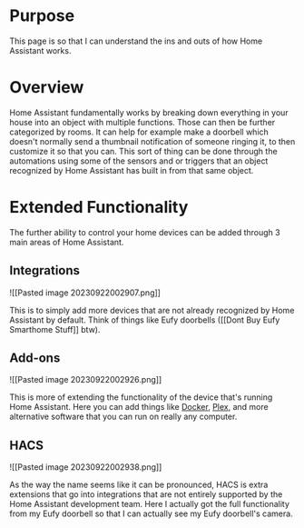 # Purpose

This page is so that I can understand the ins and outs of how Home Assistant works.

# Overview

Home Assistant fundamentally works by breaking down everything in your house into an object with multiple functions. Those can then be further categorized by rooms. It can help for example make a doorbell which doesn't normally send a thumbnail notification of someone ringing it, to then customize it so that you can. This sort of thing can be done through the automations using some of the sensors and or triggers that an object recognized by Home Assistant has built in from that same object.

# Extended Functionality

The further ability to control your home devices can be added through 3 main areas of Home Assistant.

## Integrations

![[Pasted image 20230922002907.png]]

This is to simply add more devices that are not already recognized by Home Assistant by default. Think of things like Eufy doorbells ([[Dont Buy Eufy Smarthome Stuff]] btw).

## Add-ons

![[Pasted image 20230922002926.png]]

This is more of extending the functionality of the device that's running Home Assistant. Here you can add things like [Docker](https://en.wikipedia.org/wiki/Docker_(software)), [Plex](https://en.wikipedia.org/wiki/Plex_Inc.), and more alternative software that you can run on really any computer.

## HACS

![[Pasted image 20230922002938.png]]

As the way the name seems like it can be pronounced, HACS is extra extensions that go into integrations that are not entirely supported by the Home Assistant development team. Here I actually got the full functionality from my Eufy doorbell so that I can actually see my Eufy doorbell's camera.
